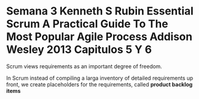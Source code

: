 <!-- TITLE: Semana 3 Kenneth S Rubin Essential Scrum A Practical Guide To The Most Popular Agile Process Addison Wesley 2013 Capitulos 5 Y 6 -->
<!-- SUBTITLE: Requirements and user stories -->

# Semana 3 Kenneth S Rubin Essential Scrum A Practical Guide To The Most Popular Agile Process Addison Wesley 2013 Capitulos 5 Y 6


Scrum views requirements as an important degree of freedom. 

In Scrum instead of compiling a larga inventory of detailed requirements up front, we create placeholders for the requirements, called <b>product backlog items</b> 

